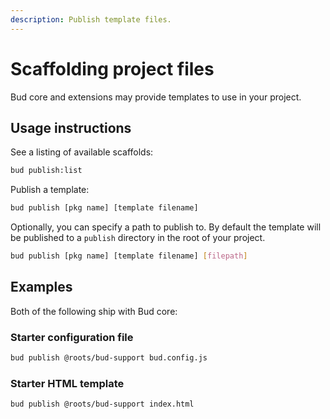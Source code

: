 ```yaml
---
description: Publish template files.
---
```


# Scaffolding project files

Bud core and extensions may provide templates to use in your project.

## Usage instructions

See a listing of available scaffolds:

```sh
bud publish:list
```

Publish a template:

```sh
bud publish [pkg name] [template filename]
```

Optionally, you can specify a path to publish to.
By default the template will be published to a `publish` directory in the root of your project.

```sh
bud publish [pkg name] [template filename] [filepath]
```

## Examples

Both of the following ship with Bud core:

### Starter configuration file

```sh
bud publish @roots/bud-support bud.config.js
```

### Starter HTML template

```sh
bud publish @roots/bud-support index.html
```
